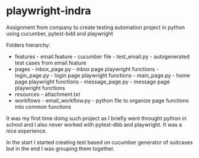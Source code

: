# playwright-indra
Assignment from company to create testing automation project in python using cucumber, pytest-bdd and playwright

Folders hierarchy:
- features  -  email.feature - cucumber file
            -  test_email.py - autogenerated test cases from email.feature
- pages     -  inbox_page.py - inbox page playwright functions
            -  login_page.py - login page playwright functions
            -  main_page.py - home page playwright functions
          -  message_page.py - message page playwright functions
- resources - attachment.txt
- workflows - email_workflow.py - python file to organize page functions into common functions


It was my first time doing such project as I briefly went throught python in school and I also never worked with pytest-dbb and playwright. It was a nice experience.

In the start I started creating test based on cucumber generator of suitcases but in the end I was grouping them together.
